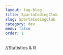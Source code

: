 ```yaml
---
layout: tag-blog
title: SpartaCodingClub
slug: SpartaCodingClub
category: dev
menu: false
order: 1
---
```

//Statistics & R